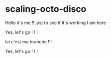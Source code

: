# scaling-octo-disco


Hello it's me !! just to see if it's working
I am here


Yes, let's go ! ! !

Ici c'est ma branche !!!

Yes, let's go ! ! !
